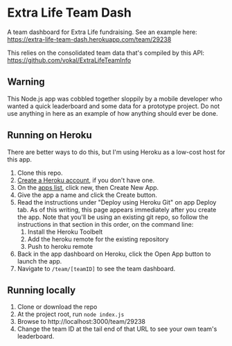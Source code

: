 # Extra Life Team Dash
A team dashboard for Extra Life fundraising. See an example here: https://extra-life-team-dash.herokuapp.com/team/29238

This relies on the consolidated team data that's compiled by this API: https://github.com/vokal/ExtraLifeTeamInfo

## Warning
This Node.js app was cobbled together sloppily by a mobile developer who wanted a quick leaderboard and some data for a prototype project. Do not use anything in here as an example of how anything should ever be done.

## Running on Heroku
There are better ways to do this, but I'm using Heroku as a low-cost host for this app.

1. Clone this repo.
2. [Create a Heroku account](https://signup.heroku.com), if you don't have one.
3. On the [apps list](https://dashboard.heroku.com/apps), click new, then Create New App.
4. Give the app a name and click the Create button.
5. Read the instructions under "Deploy using Heroku Git" on app Deploy tab. As of this writing, this page appears immediately after you create the app. Note that you'll be using an existing git repo, so follow the instructions in that section in this order, on the command line:
	1. Install the Heroku Toolbelt
	2. Add the heroku remote for the existing repository
	3. Push to heroku remote
6. Back in the app dashboard on Heroku, click the Open App button to launch the app.
7. Navigate to `/team/[teamID]` to see the team dashboard.

## Running locally
1. Clone or download the repo
2. At the project root, run `node index.js`
3. Browse to http://localhost:3000/team/29238
4. Change the team ID at the tail end of that URL to see your own team's leaderboard.
